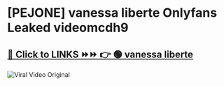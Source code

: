 
 # [PEJONE] vanessa liberte Onlyfans Leaked videomcdh9

## <h2><a href="https://clipsfans.com/vanessa_liberte&ref=git">🔗 Click to LINKS ⏩⏩ 👉 🟢 vanessa liberte </a></h2>

<a href="https://clipsfans.com/vanessa_liberte&ref=git" rel="nofollow" data-target="animated-image.originalLink"><img src="https://i.ibb.co.com/xMMVF88/686577567.gif" alt="Viral Video Original" style="max-width: 100%; display: inline-block;" data-target="animated-image.originalImage"></a>

